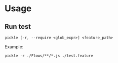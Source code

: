 # Usage

## Run test
```
pickle [-r, --require <glob_expr>] <feature_path>
```

Example:

```
pickle -r ./Flows/**/*.js ./test.feature
```